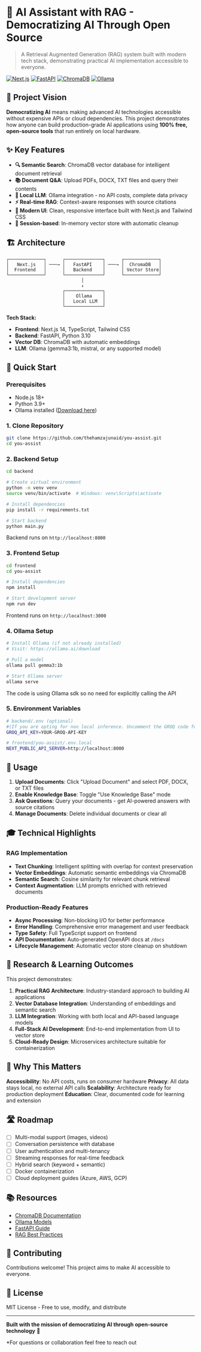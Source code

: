 # 🤖 AI Assistant with RAG - Democratizing AI Through Open Source

> A Retrieval Augmented Generation (RAG) system built with modern tech stack, demonstrating practical AI implementation accessible to everyone.

[![Next.js](https://img.shields.io/badge/Next.js-14-black)](https://nextjs.org/)
[![FastAPI](https://img.shields.io/badge/FastAPI-0.104-009688)](https://fastapi.tiangolo.com/)
[![ChromaDB](https://img.shields.io/badge/ChromaDB-Vector_DB-orange)](https://www.trychroma.com/)
[![Ollama](https://img.shields.io/badge/Ollama-Local_LLM-blue)](https://ollama.ai/)

## 🎯 Project Vision

**Democratizing AI** means making advanced AI technologies accessible without expensive APIs or cloud dependencies. This project demonstrates how anyone can build production-grade AI applications using **100% free, open-source tools** that run entirely on local hardware.

## ✨ Key Features

- **🔍 Semantic Search**: ChromaDB vector database for intelligent document retrieval
- **📚 Document Q&A**: Upload PDFs, DOCX, TXT files and query their contents
- **🤖 Local LLM**: Ollama integration - no API costs, complete data privacy
- **⚡ Real-time RAG**: Context-aware responses with source citations
- **🎨 Modern UI**: Clean, responsive interface built with Next.js and Tailwind CSS
- **🔄 Session-based**: In-memory vector store with automatic cleanup

## 🏗️ Architecture

```
┌─────────────┐      ┌──────────────┐      ┌─────────────┐
│   Next.js   │ ───→ │   FastAPI    │ ───→ │  ChromaDB   │
│  Frontend   │      │   Backend    │      │ Vector Store│
└─────────────┘      └──────────────┘      └─────────────┘
                            │
                            ↓
                     ┌──────────────┐
                     │    Ollama    │
                     │   Local LLM  │
                     └──────────────┘
```

**Tech Stack:**
- **Frontend**: Next.js 14, TypeScript, Tailwind CSS
- **Backend**: FastAPI, Python 3.10
- **Vector DB**: ChromaDB with automatic embeddings
- **LLM**: Ollama (gemma3:1b, mistral, or any supported model)

## 🚀 Quick Start

### Prerequisites

- Node.js 18+
- Python 3.9+
- Ollama installed ([Download here](https://ollama.ai/))

### 1. Clone Repository

```bash
git clone https://github.com/thehamzajunaid/you-assist.git
cd you-assist
```

### 2. Backend Setup

```bash
cd backend

# Create virtual environment
python -m venv venv
source venv/bin/activate  # Windows: venv\Scripts\activate

# Install dependencies
pip install -r requirements.txt

# Start backend
python main.py
```

Backend runs on `http://localhost:8000`

### 3. Frontend Setup

```bash
cd frontend
cd you-assist

# Install dependencies
npm install

# Start development server
npm run dev
```

Frontend runs on `http://localhost:3000`

### 4. Ollama Setup

```bash
# Install Ollama (if not already installed)
# Visit: https://ollama.ai/download

# Pull a model
ollama pull gemma3:1b

# Start Ollama server
ollama serve
```

The code is using Ollama sdk so no need for explicitly calling the API

### 5. Environment Variables

```bash
# backend/.env (optional)
#(If you are opting for non local inference. Uncomment the GROQ code for chatting in backend/api/v1/chat.py)
GROQ_API_KEY=YOUR-GROQ-API-KEY 

# frontend/you-assist/.env.local
NEXT_PUBLIC_API_SERVER=http://localhost:8000
```

## 📖 Usage

1. **Upload Documents**: Click "Upload Document" and select PDF, DOCX, or TXT files
2. **Enable Knowledge Base**: Toggle "Use Knowledge Base" mode
3. **Ask Questions**: Query your documents - get AI-powered answers with source citations
4. **Manage Documents**: Delete individual documents or clear all

## 🎓 Technical Highlights

### RAG Implementation
- **Text Chunking**: Intelligent splitting with overlap for context preservation
- **Vector Embeddings**: Automatic semantic embeddings via ChromaDB
- **Semantic Search**: Cosine similarity for relevant chunk retrieval
- **Context Augmentation**: LLM prompts enriched with retrieved documents

### Production-Ready Features
- **Async Processing**: Non-blocking I/O for better performance
- **Error Handling**: Comprehensive error management and user feedback
- **Type Safety**: Full TypeScript support on frontend
- **API Documentation**: Auto-generated OpenAPI docs at `/docs`
- **Lifecycle Management**: Automatic vector store cleanup on shutdown

## 🔬 Research & Learning Outcomes

This project demonstrates:

1. **Practical RAG Architecture**: Industry-standard approach to building AI applications
2. **Vector Database Integration**: Understanding of embeddings and semantic search
3. **LLM Integration**: Working with both local and API-based language models
4. **Full-Stack AI Development**: End-to-end implementation from UI to vector store
5. **Cloud-Ready Design**: Microservices architecture suitable for containerization

## 🌟 Why This Matters

**Accessibility**: No API costs, runs on consumer hardware
**Privacy**: All data stays local, no external API calls
**Scalability**: Architecture ready for production deployment
**Education**: Clear, documented code for learning and extension

## 🛣️ Roadmap

- [ ] Multi-modal support (images, videos)
- [ ] Conversation persistence with database
- [ ] User authentication and multi-tenancy
- [ ] Streaming responses for real-time feedback
- [ ] Hybrid search (keyword + semantic)
- [ ] Docker containerization
- [ ] Cloud deployment guides (Azure, AWS, GCP)

## 📚 Resources

- [ChromaDB Documentation](https://docs.trychroma.com/)
- [Ollama Models](https://ollama.ai/library)
- [FastAPI Guide](https://fastapi.tiangolo.com/)
- [RAG Best Practices](https://www.pinecone.io/learn/retrieval-augmented-generation/)

## 🤝 Contributing

Contributions welcome! This project aims to make AI accessible to everyone.

## 📄 License

MIT License - Free to use, modify, and distribute

---

**Built with the mission of democratizing AI through open-source technology** 🚀

*For questions or collaboration feel free to reach out